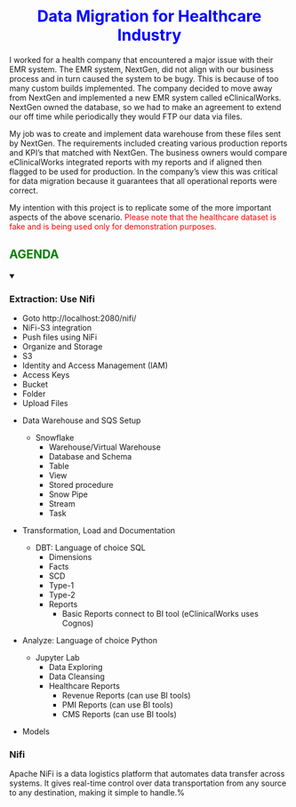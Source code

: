 # <font color=blue><center>Data Migration for Healthcare Industry </center></font>
I worked for a health company that encountered a major issue with their EMR system. The EMR system, NextGen, did not align with our business process and in turn caused the system to be bugy. This is because of too many custom builds implemented. The company decided to move away from NextGen and implemented a new EMR system called eClinicalWorks. NextGen owned the database, so we had to make an agreement to extend our off time while periodically they would FTP our data via files. 

My job was to create and implement data warehouse from these files sent by NextGen. The requirements included creating various production reports and KPI’s that matched with NextGen. The business owners would compare eClinicalWorks integrated reports with my reports and if aligned then flagged to be used for production. In the company’s view this was critical for data migration because it guarantees that all operational reports were correct. 

My intention with this project is to replicate some of the more important aspects of the above scenario. <font color=red>Please note that the healthcare dataset is fake and is being used only for demonstration purposes. </font>

## <font color=green><left>AGENDA</left></font>

<details open>
    
<summary>
    
### Extraction: Use Nifi
</summary>
    
- Goto http://localhost:2080/nifi/
- NiFi-S3 integration
- Push files using NiFi
- Organize and Storage
- S3
- Identity and Access Management (IAM)
- Access Keys
- Bucket
- Folder
- Upload Files
  
</details>

* Data Warehouse and SQS Setup
    - Snowflake
        - Warehouse/Virtual Warehouse
        - Database and Schema
        - Table
        - View
        - Stored procedure
        - Snow Pipe
        - Stream
        - Task
* Transformation, Load and Documentation
    - DBT: Language of choice SQL
        - Dimensions
        - Facts
        - SCD
        - Type-1
        - Type-2
        - Reports
            - Basic Reports connect to BI tool (eClinicalWorks uses Cognos)

* Analyze: Language of choice Python
    - Jupyter Lab
        - Data Exploring
        - Data Cleansing
        - Healthcare Reports
            - Revenue Reports (can use BI tools)
            - PMI Reports (can use BI tools) 
            - CMS Reports (can use BI tools)      
* Models

### Nifi
Apache NiFi is a data logistics platform that automates data transfer across systems. It gives real-time control over data transportation from any source to any destination, making it simple to handle.%                  
